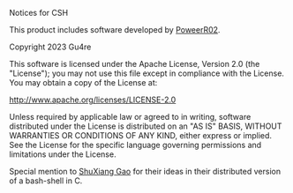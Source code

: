 Notices for CSH

This product includes software developed by [PoweerR02](https://www.instagram.com/davidgc127/).

Copyright 2023 Gu4re

This software is licensed under the Apache License, Version 2.0 (the "License");
you may not use this file except in compliance with the License.
You may obtain a copy of the License at:

http://www.apache.org/licenses/LICENSE-2.0

Unless required by applicable law or agreed to in writing, software
distributed under the License is distributed on an "AS IS" BASIS,
WITHOUT WARRANTIES OR CONDITIONS OF ANY KIND, either express or implied.
See the License for the specific language governing permissions and
limitations under the License.

Special mention to [ShuXiang Gao](https://github.com/vitaminac) for their ideas in their distributed version of a bash-shell in C.

